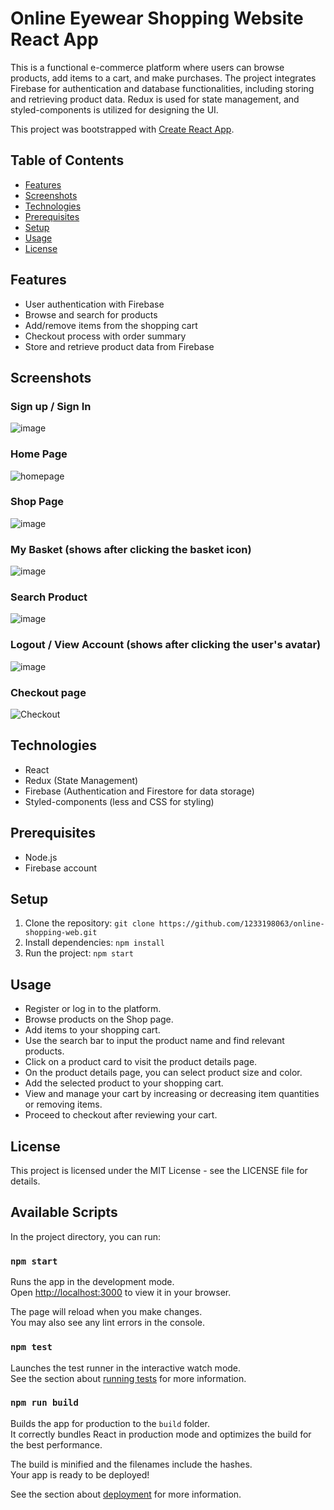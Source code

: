 # Online Eyewear Shopping Website React App

This is a functional e-commerce platform where users can browse products, add items to a cart, and make purchases. The project integrates Firebase for authentication and database functionalities, including storing and retrieving product data. Redux is used for state management, and styled-components is utilized for designing the UI.

This project was bootstrapped with [Create React App](https://github.com/facebook/create-react-app).

## Table of Contents
- [Features](#features)
- [Screenshots](#screenshots)
- [Technologies](#technologies)
- [Prerequisites](#prerequisites)
- [Setup](#setup)
- [Usage](#usage)
- [License](#license)

## Features
- User authentication with Firebase
- Browse and search for products
- Add/remove items from the shopping cart
- Checkout process with order summary
- Store and retrieve product data from Firebase

## Screenshots
### Sign up / Sign In
  ![image](https://github.com/user-attachments/assets/59229384-0d21-47c4-a397-af65decbaa12)
### Home Page
  ![homepage](https://github.com/user-attachments/assets/4cac764c-8aed-4706-928c-782a1e793367)
### Shop Page
   ![image](https://github.com/user-attachments/assets/db17079a-e4fd-4e18-babe-df2aa67fee87)
### My Basket (shows after clicking the basket icon)
  ![image](https://github.com/user-attachments/assets/730e7085-2590-4eaa-bb46-53ee8af77d1d)
### Search Product
  ![image](https://github.com/user-attachments/assets/f656c3c1-02aa-4d91-ba85-c997f4b8c725)
### Logout / View Account (shows after clicking the user's avatar)
  ![image](https://github.com/user-attachments/assets/7e93fbaa-7abd-46fc-8de3-73e6d090bfd9)
### Checkout page
  ![Checkout](https://github.com/user-attachments/assets/f8591a35-3e64-42b7-bafa-de6742883747)



## Technologies
- React
- Redux (State Management)
- Firebase (Authentication and Firestore for data storage)
- Styled-components (less and CSS for styling)

## Prerequisites
- Node.js
- Firebase account

## Setup

1. Clone the repository:
   `git clone https://github.com/1233198063/online-shopping-web.git`
2. Install dependencies:
   `npm install`
3. Run the project:
   `npm start`

## Usage
- Register or log in to the platform.
- Browse products on the Shop page.
- Add items to your shopping cart.
- Use the search bar to input the product name and find relevant products.
- Click on a product card to visit the product details page.
- On the product details page, you can select product size and color.
- Add the selected product to your shopping cart.
- View and manage your cart by increasing or decreasing item quantities or removing items.
- Proceed to checkout after reviewing your cart.

## License
This project is licensed under the MIT License - see the LICENSE file for details.



## Available Scripts

In the project directory, you can run:

### `npm start`

Runs the app in the development mode.\
Open [http://localhost:3000](http://localhost:3000) to view it in your browser.

The page will reload when you make changes.\
You may also see any lint errors in the console.

### `npm test`

Launches the test runner in the interactive watch mode.\
See the section about [running tests](https://facebook.github.io/create-react-app/docs/running-tests) for more information.

### `npm run build`

Builds the app for production to the `build` folder.\
It correctly bundles React in production mode and optimizes the build for the best performance.

The build is minified and the filenames include the hashes.\
Your app is ready to be deployed!

See the section about [deployment](https://facebook.github.io/create-react-app/docs/deployment) for more information.

